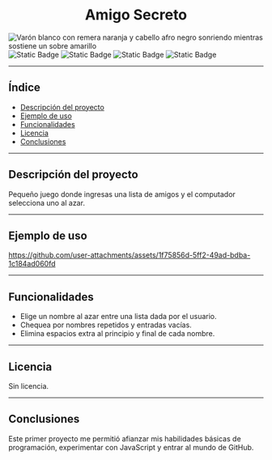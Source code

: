 <h1 align="center"> Amigo Secreto </h1>


![Varón blanco con remera naranja y cabello afro negro sonriendo mientras sostiene un sobre amarillo](https://github.com/user-attachments/assets/a5fd6cca-68fc-49b2-835e-6a0360366fd7)   
![Static Badge](https://img.shields.io/badge/ESTADO-COMPLETO-green)
![Static Badge](https://img.shields.io/badge/LENGUAJE-JAVASCRIPT-magenta)
![Static Badge](https://img.shields.io/badge/ORGANIZACI%C3%93N-ALURA-blue)
![Static Badge](https://img.shields.io/badge/PROYECTO-1-orange)


---

## Índice

- [Descripción del proyecto](#descripción-del-proyecto)
- [Ejemplo de uso](#ejemplo-de-uso)
- [Funcionalidades](#funcionalidades)
- [Licencia](#licencia)
- [Conclusiones](#conclusiones)

---

## Descripción del proyecto

Pequeño juego donde ingresas una lista de amigos y el computador selecciona uno al azar.

---
## Ejemplo de uso




https://github.com/user-attachments/assets/1f75856d-5ff2-49ad-bdba-1c184ad060fd


---

## Funcionalidades

- Elige un nombre al azar entre una lista dada por el usuario.  
- Chequea por nombres repetidos y entradas vacías.  
- Elimina espacios extra al principio y final de cada nombre.

---

## Licencia

Sin licencia.

---

## Conclusiones

Este primer proyecto me permitió afianzar mis habilidades básicas de programación, experimentar con JavaScript y entrar al mundo de GitHub.
